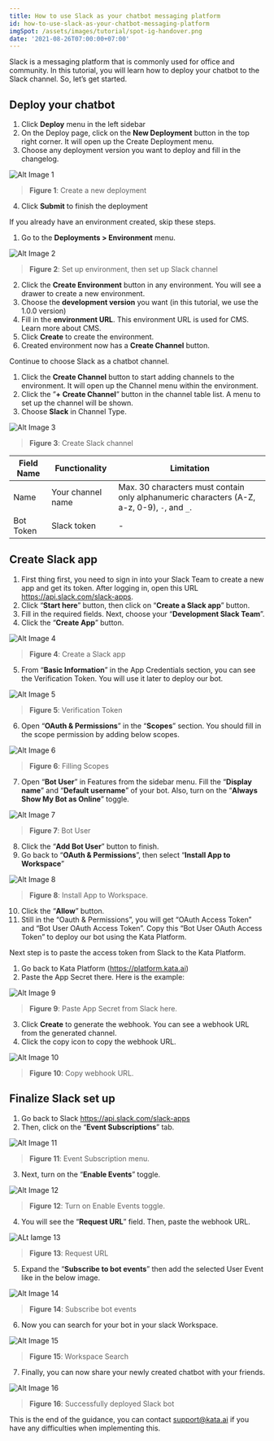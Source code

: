 ```yaml
---
title: How to use Slack as your chatbot messaging platform
id: how-to-use-slack-as-your-chatbot-messaging-platform
imgSpot: /assets/images/tutorial/spot-ig-handover.png
date: '2021-08-26T07:00:00+07:00'
---
```


Slack is a messaging platform that is commonly used for office and community. In this tutorial, you will learn how to deploy your chatbot to the Slack channel. So, let’s get started.

## Deploy your chatbot

1. Click **Deploy** menu in the left sidebar
2. On the Deploy page, click on the **New Deployment** button in the top right corner. It will open up the Create Deployment menu.
3. Choose any deployment version you want to deploy and fill in the changelog.

![Alt Image 1](https://lh3.googleusercontent.com/7qQL-bT11-PszbC2Y92kcZ_Avayic4bKR4k82jquDTH2_iRs6a6ZL0b7gN8-1cqfvLEtUYZl_l20Tq885jwkx4lU8lI_Gs6lpKD42MCJoP7OQqIttgLTk4O_i6hQiRj1hlE6aPwH)

> **Figure 1**: Create a new deployment

4. Click **Submit** to finish the deployment

If you already have an environment created, skip these steps.

1. Go to the **Deployments > Environment** menu.

![Alt Image 2](https://lh3.googleusercontent.com/wRHYa5fPbW012q3q7JqosoR9qq5R72aafskrbpILMMs2akEXy50LRF5uTJ2XjYBou26sv8s3K6p0K-Zy1oySuvP5k1F6wGwJrXJGjRuZmHvrJFIny_jjED9ZxrVvBZU06yHbaF2A)

> **Figure 2**: Set up environment, then set up Slack channel

2. Click the **Create Environment** button in any environment. You will see a drawer to create a new environment.
3. Choose the **development version** you want (in this tutorial, we use the 1.0.0 version)
4. Fill in the **environment URL**. This environment URL is used for CMS. Learn more about CMS.
5. Click **Create** to create the environment.
6. Created environment now has a **Create Channel** button.

Continue to choose Slack as a chatbot channel.

1. Click the **Create Channel** button to start adding channels to the environment. It will open up the Channel menu within the environment.
2. Click the ”**+ Create Channel**” button in the channel table list. A menu to set up the channel will be shown.
3. Choose **Slack** in Channel Type.

![Alt Image 3](https://lh6.googleusercontent.com/z42cdweupNpQZMC-XPd-h1nTnldKR6aqXiHyns0CLwKM6fJOWL_KETXxjnqR8JGQniuzgSTuk_6n6NWJ25DwJlsAFdSaLD-wEFMB8TyJEG32h4buUPbgnHslNGTilzpi_sIRQCsl)

> **Figure 3**: Create Slack channel

| Field Name | Functionality     | Limitation                                                                                  |
| ---------- | ----------------- | ------------------------------------------------------------------------------------------- |
| Name       | Your channel name | Max. 30 characters must contain only alphanumeric characters (A-Z, a-z, 0-9), `-`, and `_`. |
| Bot Token  | Slack token       | -                                                                                           |

## Create Slack app

1. First thing first, you need to sign in into your Slack Team to create a new app and get its token. After logging in, open this URL <a href="https://api.slack.com/slack-apps" target="_blank"><span>http</span>s://api.slack.com/slack-apps</a>.
2. Click “**Start here**” button, then click on “**Create a Slack app**” button.
3. Fill in the required fields. Next, choose your “**Development Slack Team**”.
4. Click the “**Create App**” button.

![Alt Image 4](https://lh5.googleusercontent.com/fU8j2fKw-F614Lw6RF6TrdplgKYn5Df4x_xjZxBSdYxDfQL55ONoXV-DeZ6x1vJA_zIuxAQYybHJFPqlufykCEMb93bAq6Jb1CTWk8Vt1_2Wk_J8Y_pPICtuq1FxUbH3uTlnFAlV)

> **Figure 4**: Create a Slack app

5. From “**Basic Information**” in the App Credentials section, you can see the Verification Token. You will use it later to deploy our bot.

![Alt Image 5](https://lh5.googleusercontent.com/-GUXRR6JucSe8NT06Fnk2nEYwdaueZvO5e0ulm97uWMEiK_wfsO3mR3EOoYeS7Bmd-9ZhYaFEGirwRGA3tN5_eAoc3ddHxzaarje3fNlk-esD8ctJHHkBAYQqeQAd81NOivhJLVC)

> **Figure 5**: Verification Token

6. Open “**OAuth & Permissions**” in the “**Scopes**” section. You should fill in the scope permission by adding below scopes.

![Alt Image 6](https://lh4.googleusercontent.com/kRrL0lMntvMUoeKHVoiT8nJHXd6XORHEIIde0y4Me7wjw_I5-0TazRcCtV3caRif-X09sltZHyn1OA2D96pETq1ukIQBR0sxpikQOkrl_1mubBw4OyDFiswwlZYBSBESdVHLAHY4)

> **Figure 6**: Filling Scopes

7. Open “**Bot User**” in Features from the sidebar menu. Fill the “**Display name**” and “**Default username**” of your bot. Also, turn on the “**Always Show My Bot as Online**” toggle.

![Alt Image 7](https://lh4.googleusercontent.com/kRrL0lMntvMUoeKHVoiT8nJHXd6XORHEIIde0y4Me7wjw_I5-0TazRcCtV3caRif-X09sltZHyn1OA2D96pETq1ukIQBR0sxpikQOkrl_1mubBw4OyDFiswwlZYBSBESdVHLAHY4)

> **Figure 7**: Bot User

8. Click the “**Add Bot User**” button to finish.
9. Go back to “**OAuth & Permissions**”, then select “**Install App to Workspace**”

![Alt Image 8](https://lh4.googleusercontent.com/YRx_xwpQ5w5qbQsVVBk5NHP6TRB0V5gM-CyDL_E0rc_CSSSVgrSsg2lfL5JlVCQvoiy5rfAO0hlf0e0UJWlx9bVXbIxl6XEwKuFcdqNz4hGkcCM4swIFrg0K3qRfOMwcNhACPujH)

> **Figure 8**: Install App to Workspace.

10. Click the “**Allow**” button.
11. Still in the “Oauth & Permissions”, you will get “OAuth Access Token” and “Bot User OAuth Access Token”. Copy this “Bot User OAuth Access Token” to deploy our bot using the Kata Platform.

Next step is to paste the access token from Slack to the Kata Platform.

1. Go back to Kata Platform (<a href="https://platform.kata.ai" target="_blank"><span>http</span>s://platform.kata.ai</a>)
2. Paste the App Secret there. Here is the example:

![Alt Image 9](https://lh3.googleusercontent.com/58FSMuw7dIekqFd2-fWXzIy8VFYh8gNzCroSzXUNPHqN7lfSfJGwGIoFYHH77nS89CAWa4cP1gG2jEO24zHniczhSa6f6-Pe_zDPs8hwU0NXjXzJvHBnLOzrsf-QTR6N20ADjfEh)

> **Figure 9**: Paste App Secret from Slack here.

3. Click **Create** to generate the webhook. You can see a webhook URL from the generated channel.
4. Click the copy icon to copy the webhook URL.

![Alt Image 10](https://lh5.googleusercontent.com/LjuSizrX-Bri5iwPnXU5zsVXyAMkfon9WlZI0UzrjIcOyZw32oTTlNK9XI8FoefAGPQKGKMvJyUBJaPCemNTKqg3isHxGwRbMoR8HRKt5UScJmgZyOjygdhieaTlrwkvmiQv39A-)

> **Figure 10**: Copy webhook URL.

## Finalize Slack set up

1. Go back to Slack <a href="https://api.slack.com/slack-apps" target="_blank"><span>http</span>s://api.slack.com/slack-apps</a>
2. Then, click on the “**Event Subscriptions**” tab.

![Alt Image 11](https://lh3.googleusercontent.com/8JKGdQSy6WShmem13i7ePHcY0jKmicQ6eWFFVyAyGhX2tG5WoJXPOxBhRUb5BKlLa4qGGX4pRZuXaPmBAltLddT2uqXF36SklENSvoMy2_rVZZwxoolCePS85FM22DXCeBIqKZ0p)

> **Figure 11**: Event Subscription menu.

3. Next, turn on the “**Enable Events**” toggle.

![Alt Image 12](https://lh5.googleusercontent.com/Lw33b72gIysW0BF6ow-GZq7jod9VMtdBrd1FGen5Ni0UXJckW4O1LblhGmV2JXBURGVHqZUGCi86wYEpYv0vAf5rVOMR3dW-gK3j319rsSnqA-Ic0cx_Oga4qjJZMUxULromKCxR)

> **Figure 12**: Turn on Enable Events toggle.

4. You will see the “**Request URL**” field. Then, paste the webhook URL.

![ALt Iamge 13](https://lh5.googleusercontent.com/FORhM2xupEMXcOu_F0F2I-1xEbLRQv-ETFKHq1SihMu8X5Oobq9Cb04pDNef2eVHP9UxFgP4THe1KofM85Yld12lZHvWtAIIfxkWeqVRQfyiXQgLMqnqISuWpeCTXIMxLEPxepSi)

> **Figure 13**: Request URL

5. Expand the “**Subscribe to bot events**” then add the selected User Event like in the below image.

![Alt Image 14](https://lh5.googleusercontent.com/FORhM2xupEMXcOu_F0F2I-1xEbLRQv-ETFKHq1SihMu8X5Oobq9Cb04pDNef2eVHP9UxFgP4THe1KofM85Yld12lZHvWtAIIfxkWeqVRQfyiXQgLMqnqISuWpeCTXIMxLEPxepSi)

> **Figure 14**: Subscribe bot events

6. Now you can search for your bot in your slack Workspace.

![Alt Image 15](https://lh5.googleusercontent.com/FORhM2xupEMXcOu_F0F2I-1xEbLRQv-ETFKHq1SihMu8X5Oobq9Cb04pDNef2eVHP9UxFgP4THe1KofM85Yld12lZHvWtAIIfxkWeqVRQfyiXQgLMqnqISuWpeCTXIMxLEPxepSi)

> **Figure 15**: Workspace Search

7. Finally, you can now share your newly created chatbot with your friends.

![Alt Image 16](https://lh5.googleusercontent.com/nSm61wJbh3swnFC1cc80yOn7JhqeSLvlwojzISltdOWhh-CvvlXHgbDBV4k_vjAQWfk_-F72geHBSOhmahBmJETQujSSM05rBkObTEKm169z9lt6QDZyMjItdoQ69eJcDG3yg-pd)

> **Figure 16**: Successfully deployed Slack bot

This is the end of the guidance, you can contact support@kata.ai if you have any difficulties when implementing this.
